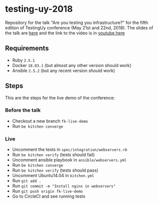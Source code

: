 # testing-uy-2018

Repository for the talk "Are you testing you infrastructure?" for the fifth edition of TestingUy conference (May 21st and 22nd, 2018). The slides of the talk are [here](https://docs.google.com/presentation/d/1XSPFUhxscA8G37lnf8LFGu3g5IGiAXZzKkpgOrHtoU0/edit#slide=id.g392b0d6e9a_0_0) and the link to the video is in [youtube here](https://youtu.be/RUyCXov8k78?t=1h3m19s)

## Requirements

- Ruby `2.5.1`
- Docker `18.03.1` (but almost any other version should work)
- Ansible `2.5.2`  (but any recent version should work)

## Steps

This are the steps for the live demo of the conference:

### Before the talk

- Checkout a new branch `fk-live-demo`
- Run `be kitchen converge`

### Live

- Uncomment the tests in `spec/integration/webservers.rb`
- Run `be kitchen verify` (tests  should fail)
- Uncomment ansible playbook in `ansible/webservers.yml`
- Run `be kitchen converge`
- Run `be kitchen verify` (tests should pass)
- Uncomment Ubuntu14.04 in `kitchen.yml`
- Run `git add .`
- Run `git commit -m "Install nginx in webservers"`
- Run `git push origin fk-live-demo`
- Go to CircleCI and see running tests
